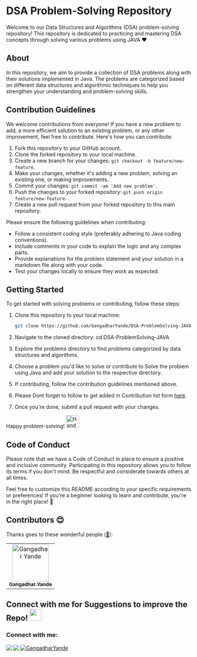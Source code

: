 # DSA Problem-Solving Repository

Welcome to our Data Structures and Algorithms (DSA) problem-solving repository! This repository is dedicated to practicing and mastering DSA concepts through solving various problems using JAVA ❤️


## About

In this repository, we aim to provide a collection of DSA problems along with their solutions implemented in Java. The problems are categorized based on different data structures and algorithmic techniques to help you strengthen your understanding and problem-solving skills.

## Contribution Guidelines

We welcome contributions from everyone! If you have a new problem to add, a more efficient solution to an existing problem, or any other improvement, feel free to contribute. Here's how you can contribute:

1. Fork this repository to your GitHub account.
2. Clone the forked repository to your local machine.
3. Create a new branch for your changes: `git checkout -b feature/new-feature`.
4. Make your changes, whether it's adding a new problem, solving an existing one, or making improvements.
5. Commit your changes: `git commit -am 'Add new problem'`.
6. Push the changes to your forked repository: `git push origin feature/new-feature`.
7. Create a new pull request from your forked repository to this main repository.

Please ensure the following guidelines when contributing:

- Follow a consistent coding style (preferably adhering to Java coding conventions).
- Include comments in your code to explain the logic and any complex parts.
- Provide explanations for the problem statement and your solution in a markdown file along with your code.
- Test your changes locally to ensure they work as expected.

## Getting Started

To get started with solving problems or contributing, follow these steps:

1. Clone this repository to your local machine:

   ```bash
   git clone https://github.com/GangadharYande/DSA-ProblemSolving-JAVA.git
   
2) Navigate to the cloned directory:
   cd DSA-ProblemSolving-JAVA
3) Explore the problems directory to find problems categorized by data structures and algorithms.
4) Choose a problem you'd like to solve or contribute to Solve the problem using Java and add your solution to the respective directory.

5) If contributing, follow the contribution guidelines mentioned above.
6) Please Dont forget to follow to get added in Contribution list form <a href="https://github.com/GangadharYande/DSA-ProblemSolving-JAVA/blob/main/CONTRIBUTING.md" target="blank"> here</a>.
7) Once you're done, submit a pull request with your changes.

Happy problem-solving!  <img src="https://github.com/GangadharYande/Profile-Assets/blob/main/Handshake.gif" alt="Handshake" width="35">

## Code of Conduct
Please note that we have a Code of Conduct in place to ensure a positive and inclusive community. Participating in this repository allows you to follow its terms if you don't mind. Be respectful and considerate towards others at all times.


Feel free to customize this README according to your specific requirements or preferences! If you're a beginner looking to learn and contribute, you're in the right place! 🌟


## Contributors 😊

Thanks goes to these wonderful people ([:hugs:](https://allcontributors.org/docs/en/emoji-key)):

<table>
    <tbody>
        <tr>
            <td align="center">
                    <a href="https://github.com/GangadharYande">
                        <img src="https://avatars.githubusercontent.com/u/36783781?s=96&v=4" width="100px;"alt="Gangadhar Yande" />
                        <br/>
                        <sub><b>Gangadhar Yande</b></sub>
                    </a>
                </td>
         </tr>
   </tbody>
</table>   
 

## Connect with me for Suggestions to improve the Repo! <img src="https://github.com/GangadharYande/Profile-Assets/blob/main/Handshake.gif" height="32px">

<h3 align="left">Connect with me:</h3>
<p align="left">
<a href="https://www.linkedin.com/in/gangadharyande/" target="blank" > <img align="left"  src="https://img.shields.io/badge/LinkedIn-0077B5?style=for-the-badge&logo=linkedin&logoColor=white" /></a>
<a href="https://twitter.com/Gangadhar907" target="blank" > <img align="left" src="https://img.shields.io/badge/Twitter-1DA1F2?style=for-the-badge&logo=twitter&logoColor=white"/>
</a>
<a href="https://github.com/GangadharYande/GangadharYande" target="blank"><img align="center" src="https://img.shields.io/badge/GitHub-100000?style=for-the-badge&logo=github&logoColor=white" alt="GangadharYande"/></a>
</p>
